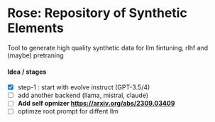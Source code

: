 # Rose: Repository of Synthetic Elements

Tool to generate high quality synthetic data for llm fintuning, rlhf and (maybe) pretraning


#### Idea / stages
- [x] step-1 : start with evolve instruct (GPT-3.5/4)
- [ ] add another backend (llama, mistral, claude) 
- [ ] <b>Add self opmizer  https://arxiv.org/abs/2309.03409 </b>
- [ ] optimze root prompt for diffent llm
